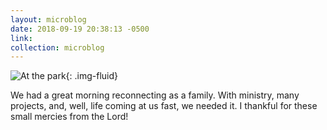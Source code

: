 ```yaml
---
layout: microblog
date: 2018-09-19 20:38:13 -0500
link:
collection: microblog
---
```

![At the park](https://brianlundin.com/images/microblog/2018-09-19_20-37-19.jpeg){: .img-fluid}

We had a great morning reconnecting as a family. With ministry, many projects, and, well, life coming at us fast, we needed it. I thankful for these small mercies from the Lord!
